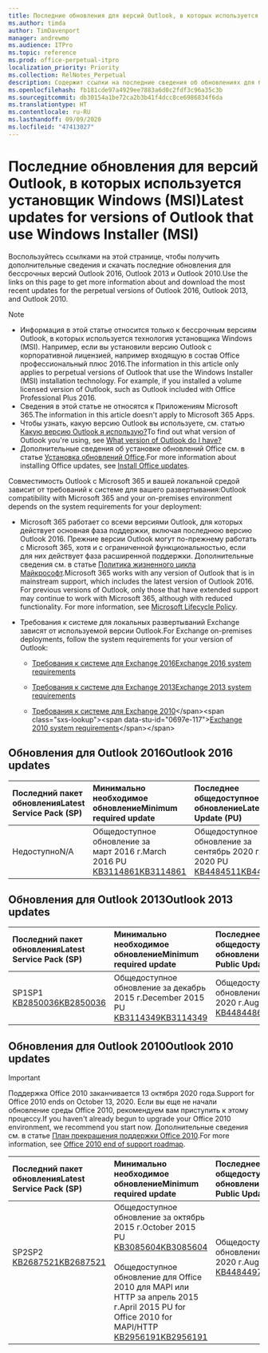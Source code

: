 ```yaml
---
title: Последние обновления для версий Outlook, в которых используется установщик Windows (MSI)
ms.author: timda
author: TimDavenport
manager: andrewmo
ms.audience: ITPro
ms.topic: reference
ms.prod: office-perpetual-itpro
localization_priority: Priority
ms.collection: RelNotes_Perpetual
description: Содержит ссылки на последние сведения об обновлениях для бессрочных версий Outlook 2016, Outlook 2013 и Outlook 2010 для ИТ-специалистов
ms.openlocfilehash: fb181cde97a4929ee7883a6d0c2fdf3c96a35c3b
ms.sourcegitcommit: db30154a1be72ca2b3b41f4dcc8ce6986834f6da
ms.translationtype: HT
ms.contentlocale: ru-RU
ms.lasthandoff: 09/09/2020
ms.locfileid: "47413027"
---
```

# <a name="latest-updates-for-versions-of-outlook-that-use-windows-installer-msi"></a><span data-ttu-id="0697e-103">Последние обновления для версий Outlook, в которых используется установщик Windows (MSI)</span><span class="sxs-lookup"><span data-stu-id="0697e-103">Latest updates for versions of Outlook that use Windows Installer (MSI)</span></span>

<span data-ttu-id="0697e-104">Воспользуйтесь ссылками на этой странице, чтобы получить дополнительные сведения и скачать последние обновления для бессрочных версий Outlook 2016, Outlook 2013 и Outlook 2010.</span><span class="sxs-lookup"><span data-stu-id="0697e-104">Use the links on this page to get more information about and download the most recent updates for the perpetual versions of Outlook 2016, Outlook 2013, and Outlook 2010.</span></span>
  
> [!NOTE]
> - <span data-ttu-id="0697e-p101">Информация в этой статье относится только к бессрочным версиям Outlook, в которых используется технология установщика Windows (MSI). Например, если вы установили версию Outlook с корпоративной лицензией, например входящую в состав Office профессиональный плюс 2016.</span><span class="sxs-lookup"><span data-stu-id="0697e-p101">The information in this article only applies to perpetual versions of Outlook that use the Windows Installer (MSI) installation technology. For example, if you installed a volume licensed version of Outlook, such as Outlook included with Office Professional Plus 2016.</span></span>
> - <span data-ttu-id="0697e-107">Сведения в этой статье не относятся к Приложениям Microsoft 365.</span><span class="sxs-lookup"><span data-stu-id="0697e-107">The information in this article doesn't apply to Microsoft 365 Apps.</span></span>
> - <span data-ttu-id="0697e-108">Чтобы узнать, какую версию Outlook вы используете, см. статью [Какую версию Outlook я использую?](https://support.office.com/article/b3a9568c-edb5-42b9-9825-d48d82b2257c)</span><span class="sxs-lookup"><span data-stu-id="0697e-108">To find out what version of Outlook you're using, see [What version of Outlook do I have?](https://support.office.com/article/b3a9568c-edb5-42b9-9825-d48d82b2257c)</span></span>
> - <span data-ttu-id="0697e-109">Дополнительные сведения об установке обновлений Office см. в статье [Установка обновлений Office](https://support.office.com/article/2ab296f3-7f03-43a2-8e50-46de917611c5).</span><span class="sxs-lookup"><span data-stu-id="0697e-109">For more information about installing Office updates, see [Install Office updates](https://support.office.com/article/2ab296f3-7f03-43a2-8e50-46de917611c5).</span></span> 
  
<span data-ttu-id="0697e-110">Совместимость Outlook с Microsoft 365 и вашей локальной средой зависит от требований к системе для вашего развертывания:</span><span class="sxs-lookup"><span data-stu-id="0697e-110">Outlook compatibility with Microsoft 365 and your on-premises environment depends on the system requirements for your deployment:</span></span>
  
- <span data-ttu-id="0697e-p102">Microsoft 365 работает со всеми версиями Outlook, для которых действует основная фаза поддержки, включая последнюю версию Outlook 2016. Прежние версии Outlook могут по-прежнему работать с Microsoft 365, хотя и с ограниченной функциональностью, если для них действует фаза расширенной поддержки. Дополнительные сведения см. в статье [Политика жизненного цикла Майкрософт](https://support.microsoft.com/lifecycle).</span><span class="sxs-lookup"><span data-stu-id="0697e-p102">Microsoft 365 works with any version of Outlook that is in mainstream support, which includes the latest version of Outlook 2016. For previous versions of Outlook, only those that have extended support may continue to work with Microsoft 365, although with reduced functionality. For more information, see [Microsoft Lifecycle Policy](https://support.microsoft.com/lifecycle).</span></span>
    
- <span data-ttu-id="0697e-114">Требования к системе для локальных развертываний Exchange зависят от используемой версии Outlook.</span><span class="sxs-lookup"><span data-stu-id="0697e-114">For Exchange on-premises deployments, follow the system requirements for your version of Outlook:</span></span>
    
  - [<span data-ttu-id="0697e-115">Требования к системе для Exchange 2016</span><span class="sxs-lookup"><span data-stu-id="0697e-115">Exchange 2016 system requirements</span></span>](https://docs.microsoft.com/Exchange/plan-and-deploy/system-requirements)
    
  - [<span data-ttu-id="0697e-116">Требования к системе для Exchange 2013</span><span class="sxs-lookup"><span data-stu-id="0697e-116">Exchange 2013 system requirements</span></span>](https://docs.microsoft.com/exchange/exchange-2013-system-requirements-exchange-2013-help)
    
  - <span data-ttu-id="0697e-117">[Требования к системе для Exchange 2010](https://docs.microsoft.com/previous-versions/office/exchange-server-2010/aa996719(v=exchg.141))</span><span class="sxs-lookup"><span data-stu-id="0697e-117">[Exchange 2010 system requirements](https://docs.microsoft.com/previous-versions/office/exchange-server-2010/aa996719(v=exchg.141))</span></span>

   
## <a name="outlook-2016-updates"></a><span data-ttu-id="0697e-118">Обновления для Outlook 2016</span><span class="sxs-lookup"><span data-stu-id="0697e-118">Outlook 2016 updates</span></span>

|<span data-ttu-id="0697e-119">**Последний пакет обновления**</span><span class="sxs-lookup"><span data-stu-id="0697e-119">**Latest Service Pack (SP)**</span></span>|<span data-ttu-id="0697e-120">**Минимально необходимое обновление**</span><span class="sxs-lookup"><span data-stu-id="0697e-120">**Minimum required update**</span></span>|<span data-ttu-id="0697e-121">**Последнее общедоступное обновление**</span><span class="sxs-lookup"><span data-stu-id="0697e-121">**Latest Public Update (PU)**</span></span>|
|:-----|:-----|:-----|
|<span data-ttu-id="0697e-122">Недоступно</span><span class="sxs-lookup"><span data-stu-id="0697e-122">N/A</span></span>  <br/> |<span data-ttu-id="0697e-123">Общедоступное обновление за март 2016 г.</span><span class="sxs-lookup"><span data-stu-id="0697e-123">March 2016 PU</span></span> <br/>[<span data-ttu-id="0697e-124">KB3114861</span><span class="sxs-lookup"><span data-stu-id="0697e-124">KB3114861</span></span>](https://support.microsoft.com/help/3114861) <br/> |<span data-ttu-id="0697e-125">Общедоступное обновление за сентябрь 2020 г.</span><span class="sxs-lookup"><span data-stu-id="0697e-125">September 2020 PU</span></span> <br/>[<span data-ttu-id="0697e-126">KB4484511</span><span class="sxs-lookup"><span data-stu-id="0697e-126">KB4484511</span></span>](https://support.microsoft.com/help/4484511) 

## <a name="outlook-2013-updates"></a><span data-ttu-id="0697e-127">Обновления для Outlook 2013</span><span class="sxs-lookup"><span data-stu-id="0697e-127">Outlook 2013 updates</span></span>

|<span data-ttu-id="0697e-128">**Последний пакет обновления**</span><span class="sxs-lookup"><span data-stu-id="0697e-128">**Latest Service Pack (SP)**</span></span>|<span data-ttu-id="0697e-129">**Минимально необходимое обновление**</span><span class="sxs-lookup"><span data-stu-id="0697e-129">**Minimum required update**</span></span>|<span data-ttu-id="0697e-130">**Последнее общедоступное обновление**</span><span class="sxs-lookup"><span data-stu-id="0697e-130">**Latest Public Update (PU)**</span></span>|
|:-----|:-----|:-----|
|<span data-ttu-id="0697e-131">SP1</span><span class="sxs-lookup"><span data-stu-id="0697e-131">SP1</span></span>  <br/>[<span data-ttu-id="0697e-132">KB2850036</span><span class="sxs-lookup"><span data-stu-id="0697e-132">KB2850036</span></span>](https://go.microsoft.com/fwlink/p/?LinkId=512538) <br/> |<span data-ttu-id="0697e-133">Общедоступное обновление за декабрь 2015 г.</span><span class="sxs-lookup"><span data-stu-id="0697e-133">December 2015 PU</span></span> <br/>[<span data-ttu-id="0697e-134">KB3114349</span><span class="sxs-lookup"><span data-stu-id="0697e-134">KB3114349</span></span>](https://support.microsoft.com/kb/3114349) <br/> |<span data-ttu-id="0697e-135">Общедоступное обновление за август 2020 г.</span><span class="sxs-lookup"><span data-stu-id="0697e-135">August 2020 PU</span></span> <br/>[<span data-ttu-id="0697e-136">KB4484486</span><span class="sxs-lookup"><span data-stu-id="0697e-136">KB4484486</span></span>](https://support.microsoft.com/help/4484486)  |
   
## <a name="outlook-2010-updates"></a><span data-ttu-id="0697e-137">Обновления для Outlook 2010</span><span class="sxs-lookup"><span data-stu-id="0697e-137">Outlook 2010 updates</span></span>
> [!IMPORTANT]
> <span data-ttu-id="0697e-138">Поддержка Office 2010 заканчивается 13 октября 2020 года.</span><span class="sxs-lookup"><span data-stu-id="0697e-138">Support for Office 2010 ends on October 13, 2020.</span></span> <span data-ttu-id="0697e-139">Если вы еще не начали обновление среды Office 2010, рекомендуем вам приступить к этому процессу.</span><span class="sxs-lookup"><span data-stu-id="0697e-139">If you haven't already begun to upgrade your Office 2010 environment, we recommend you start now.</span></span> <span data-ttu-id="0697e-140">Дополнительные сведения см. в статье [План прекращения поддержки Office 2010](https://docs.microsoft.com/DeployOffice/office-2010-end-support-roadmap).</span><span class="sxs-lookup"><span data-stu-id="0697e-140">For more information, see [Office 2010 end of support roadmap](https://docs.microsoft.com/DeployOffice/office-2010-end-support-roadmap).</span></span>

|<span data-ttu-id="0697e-141">**Последний пакет обновления**</span><span class="sxs-lookup"><span data-stu-id="0697e-141">**Latest Service Pack (SP)**</span></span>|<span data-ttu-id="0697e-142">**Минимально необходимое обновление**</span><span class="sxs-lookup"><span data-stu-id="0697e-142">**Minimum required update**</span></span>|<span data-ttu-id="0697e-143">**Последнее общедоступное обновление**</span><span class="sxs-lookup"><span data-stu-id="0697e-143">**Latest Public Update (PU)**</span></span>|
|:-----|:-----|:-----|
|<span data-ttu-id="0697e-144">SP2</span><span class="sxs-lookup"><span data-stu-id="0697e-144">SP2</span></span> <br/>[<span data-ttu-id="0697e-145">KB2687521</span><span class="sxs-lookup"><span data-stu-id="0697e-145">KB2687521</span></span>](https://go.microsoft.com/fwlink/p/?LinkId=512542) <br><br><br><br/> |<span data-ttu-id="0697e-146">Общедоступное обновление за октябрь 2015 г.</span><span class="sxs-lookup"><span data-stu-id="0697e-146">October 2015 PU</span></span> <br/> [<span data-ttu-id="0697e-147">KB3085604</span><span class="sxs-lookup"><span data-stu-id="0697e-147">KB3085604</span></span>](https://support.microsoft.com/kb/3085604) <br/><br/>  <span data-ttu-id="0697e-148">Общедоступное обновление для Office 2010 для MAPI или HTTP за апрель 2015 г.</span><span class="sxs-lookup"><span data-stu-id="0697e-148">April 2015 PU for Office 2010 for MAPI/HTTP</span></span> <br/> [<span data-ttu-id="0697e-149">KB2956191</span><span class="sxs-lookup"><span data-stu-id="0697e-149">KB2956191</span></span>](https://support.microsoft.com/help/2956191/april-14-2015-update-for-office-2010-kb2956191) <br/> |<span data-ttu-id="0697e-150">Общедоступное обновление за август 2020 г.</span><span class="sxs-lookup"><span data-stu-id="0697e-150">August 2020 PU</span></span> <br/>[<span data-ttu-id="0697e-151">KB4484497</span><span class="sxs-lookup"><span data-stu-id="0697e-151">KB4484497</span></span>](https://support.microsoft.com/help/4484497) <br><br><br><br/>|
   

